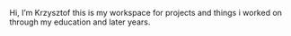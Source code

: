 Hi, I’m Krzysztof
this is my workspace for projects and things i worked on through my education and later years.
